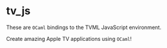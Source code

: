 tv_js
======

These are `OCaml` bindings to the TVML JavaScript environment.

Create amazing Apple TV applications using `OCaml`!
